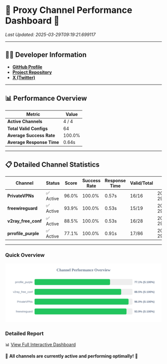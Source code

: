 # 🌟 Proxy Channel Performance Dashboard 🌟

_Last Updated: 2025-03-29T09:19:21.699117_

---

## 👩‍💻 Developer Information

- **[GitHub Profile](https://github.com/4n0nymou3)**  
- **[Project Repository](https://github.com/4n0nymou3/multi-proxy-config-fetcher)**  
- **[X (Twitter)](https://x.com/4n0nymou3)**  

---

## 📊 Performance Overview

| Metric                | Value       |
|-----------------------|-------------|
| **Active Channels**   | 4 / 4       |
| **Total Valid Configs** | 64          |
| **Average Success Rate** | 100.0%      |
| **Average Response Time** | 0.64s       |

---

## 📋 Detailed Channel Statistics

| Channel          | Status     | Score  | Success Rate | Response Time | Valid/Total | Last Success               |
|------------------|------------|--------|--------------|---------------|-------------|----------------------------|
| **PrivateVPNs**  | ✅ Active  | 96.0%  | 100.0% | 0.57s         | 16/16       | 2025-03-29T09:19:21.140360 |
| **freewireguard**  | ✅ Active  | 93.9%  | 100.0% | 0.53s         | 15/19       | 2025-03-29T09:19:21.697247 |
| **v2ray_free_conf**  | ✅ Active  | 88.5%  | 100.0% | 0.53s         | 16/28       | 2025-03-29T09:19:20.534205 |
| **prrofile_purple**  | ✅ Active  | 77.1%  | 100.0% | 0.91s         | 17/86       | 2025-03-29T09:19:19.950428 |

---

### Quick Overview
<div align="center">
  <a href="https://raw.githubusercontent.com/nullluser/NullRepo/refs/heads/main/assets/channel_stats_chart.svg">
    <img src="https://raw.githubusercontent.com/nullluser/NullRepo/refs/heads/main/assets/channel_stats_chart.svg" alt="Source Performance Statistics" width="800">
  </a>
</div>

### Detailed Report
📊 [View Full Interactive Dashboard](https://htmlpreview.github.io/?https://github.com/nullluser/NullRepo/blob/main/assets/performance_report.html)

🎉 **All channels are currently active and performing optimally!** 🎉
